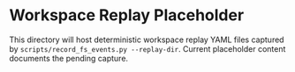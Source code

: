# Workspace Replay Placeholder

This directory will host deterministic workspace replay YAML files captured by
`scripts/record_fs_events.py --replay-dir`. Current placeholder content documents
the pending capture.
